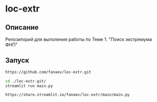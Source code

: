 # loc-extr

## Описание
Репозиторий для выполения работы по Теме 1. "Поиск экстремума ФНП"

## Запуск

```bash
https://github.com/fanaev/loc-extr.git
```
```bash
cd ./loc-extr.git/
streamlit run main.py
```
```
https://share.streamlit.io/fanaev/loc-extr/main/main.py
```
